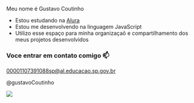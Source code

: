 

Meu nome é Gustavo Coutinho 

- Estou estudando na [Alura](https://www.alura.com.br)
- Estou me desenvolvendo na linguagem JavaScript
- Utilizo esse espaço para minha organizaçaõ e compartilhamento dos meus projetos desenvolvidos

### Voce entrar em contato comigo 📫

00001107391088sp@al.educacao.sp.gov.br

@gustavoCoutinho

![](https://media1.tenor.com/m/aPgTU-Z9j1MAAAAd/funny-dogs-cute.gif)
